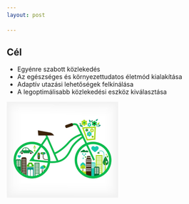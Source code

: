 ```yaml
---
layout: post

---
```

## Cél

- Egyénre szabott közlekedés
- Az egészséges és környezettudatos életmód kialakítása
- Adaptív utazási lehetőségek felkínálása
- A legoptimálisabb közlekedési eszköz kiválasztása

![Bicikli](/images/bico.jpg)

